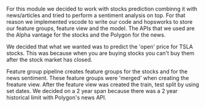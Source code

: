 For this module we decided to work with stocks prediction combinng it with news/articles and tried to perform a sentiment analysis on top. For that reason we implemented vscode to write our code and hopsworks to store our feature groups, feature view and the model. The APIs that we used are the Alpha vantage for the stocks and the Polygon for the news. 

We decided that what we wanted was to predict the 'open' price for TSLA stocks. This was because when you are buying stocks you can't buy them after the stock market has closed.

Feature group pipeline creates feature groups for the stocks and for the news sentiment. These feature groups were 'merged' when creating the freature view. After the feature view was created the train, test split by using set dates. We decided on a 2 year span because there was a 2 year historical limit with Polygon's news API.

